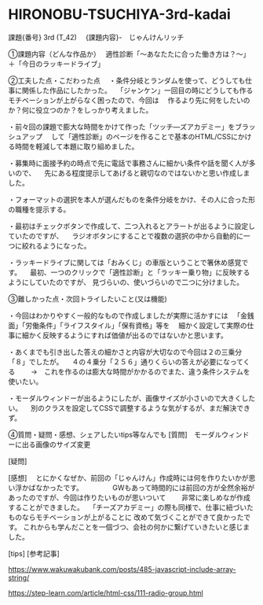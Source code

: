 # HIRONOBU-TSUCHIYA-3rd-kadai
課題{番号} 3rd (T_42)　 
{課題内容}-　じゃんけんリッチ

①課題内容（どんな作品か）　
適性診断「～あなたたに合った働き方は？～」＋「今日のラッキードライブ」

②工夫した点・こだわった点　
・条件分岐とランダムを使って、どうしても仕事に関係した作品にしたかった。
　「ジャンケン」一回目の時にどうしても作るモチベーションが上がらなく困ったので、今回は
 　作るより先に何をしたいのか？何に役立つのか？をしっかり考えました。
  
・前々回の課題で膨大な時間をかけて作った「ツッチ―ズアカデミー」をブラッシュアップ
　して「適性診断」のページを作ることで基本のHTML/CSSにかける時間を軽減して本題に取り組めました。
 
・募集時に面接予約の時点で先に電話で事務さんに細かい条件や話を聞く人が多いので、
　先にある程度提示してあげると親切なのではないかと思い作成しました。
 
・フォーマットの選択を本人が選んだものを条件分岐をかけ、その人に合った形の職種を提示する。

・最初はチェックボタンで作成して、二つ入れるとアラートが出るように設定していたのですが、
　ラジオボタンにすることで複数の選択の中から自動的に一つに絞れるようになった。
 
・ラッキードライブに関しては「おみくじ」の車版ということで箸休め感覚です。
　最初、一つのクリックで「適性診断」と「ラッキー乗り物」に反映するようにしていたのですが、
  見づらいの、使いづらいので二つに分けました。

③難しかった点・次回トライしたいこと(又は機能)

・今回はわかりやすく一般的なもので作成しましたが実際に活かすには
　「金銭面」「労働条件」「ライフスタイル」「保有資格」等を
　細かく設定して実際の仕事に細かく反映するようにすれば価値が出るのではないかと思います。

・あくまでも引き出した答えの細かさと内容が大切なので今回は２の三乗分「８」でしたが。
　４の４乗分「２５６」通りくらいの答えが必要になってくる　
 　→　これを作るのは膨大な時間がかかるのでまた、違う条件システムを使いたい。

・モーダルウィンドーが出るようにしたが、画像サイズが小さいので大きくしたい。
　別のクラスを設定してCSSで調整するような気がするが、まだ解決できず。

④質問・疑問・感想、シェアしたいtips等なんでも
[質問]　モーダルウィンドーに出る画像のサイズ変更

[疑問]

[感想]　
        とにかくなぜか、前回の「じゃんけん」作成時には何を作りたいかが思い浮かばなかったです。
　　　　GWもあって時間的には前回の方が全然余裕があったのですが、今回は作りたいものが思いついて
    　　非常に楽しめなが作成することができました。
      　「チーズアカデミー」の際も同様で、仕事に紐づいたものならモチベーションが上がることに
        改めて気づくことができて良かったです。
        これからも学んだことを一個づつ、会社の何かに繋げていきたいと感じました。
       
[tips]
[参考記事]

https://www.wakuwakubank.com/posts/485-javascript-include-array-string/

https://step-learn.com/article/html-css/111-radio-group.html

